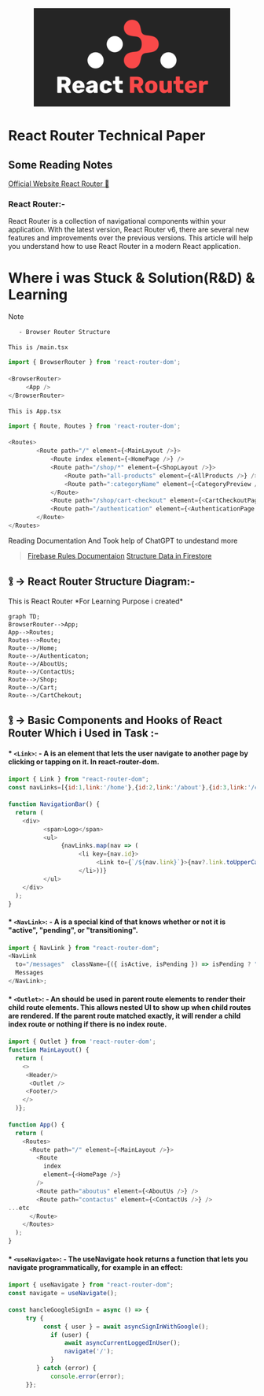 <div align="center">
<img src="images/ReactRouter.png" width="400" height="200" /> 	
</div>

# React Router Technical Paper

## Some Reading Notes 

[Official Website React Router 🔗](https://reactrouter.com/en/main)

### React Router:-
React Router is a collection of navigational components within your application. With the latest version, React Router v6, there are several new features and improvements over the previous versions. This article will help you understand how to use React Router in a modern React application.

# Where i was Stuck & Solution(R&D) & Learning

>[!NOTE]
>        - Browser Router Structure

`This is /main.tsx`
```js
import { BrowserRouter } from 'react-router-dom';

<BrowserRouter>
     <App />
</BrowserRouter>
```
`This is App.tsx`
```js
import { Route, Routes } from 'react-router-dom';

<Routes>
        <Route path="/" element={<MainLayout />}>
            <Route index element={<HomePage />} />
            <Route path="/shop/*" element={<ShopLayout />}>
                <Route path="all-products" element={<AllProducts />} />
                <Route path=":categoryName" element={<CategoryPreview />} />
            </Route>
            <Route path="/shop/cart-checkout" element={<CartCheckoutPage />} />
            <Route path="/authentication" element={<AuthenticationPage />} />
        </Route>
</Routes>
```


Reading Documentation And Took help of ChatGPT to undestand more
>[Firebase Rules Documentaion]([https://firebase.google.com/docs/firestore/security/get-started?hl=en&authuser=0](https://reactrouter.com/en/main))
>[Structure Data in Firestore]([https://firebase.google.com/docs/firestore/manage-data/structure-data?hl=en&authuser=0](https://reactrouter.com/en/main))


## 𖦋 -> React Router Structure Diagram:-

This is React Router \*For Learning Purpose i created\* 
```mermaid
graph TD;
BrowserRouter-->App;
App-->Routes;
Routes-->Route;
Route-->/Home;
Route-->/Authenticaton;
Route-->/AboutUs;
Route-->/ContactUs;
Route-->/Shop;
Route-->/Cart;
Route-->/CartChekout;
```
## 𖦋 -> Basic Components and Hooks of React Router Which i Used in Task :-

####      * `<Link>`: - A <Link> is an element that lets the user navigate to another page by clicking or tapping on it. In react-router-dom.
```js
import { Link } from "react-router-dom";
const navLinks=[{id:1,link:'/home'},{id:2,link:'/about'},{id:3,link:'/contactus'},{id:4,link:'/auth'}]

function NavigationBar() {
  return (
    <div>
          <span>Logo</span>
          <ul>
               {navLinks.map(nav => (
                    <li key={nav.id}>
                         <Link to={`/${nav.link}`}>{nav?.link.toUpperCase()}</Link>
                    </li>))}
          </ul>
    </div>
  );
}
```
####      * `<NavLink>`: - A <NavLink> is a special kind of <Link> that knows whether or not it is "active", "pending", or "transitioning". 
```js
import { NavLink } from "react-router-dom";
<NavLink
  to="/messages"  className={({ isActive, isPending }) => isPending ? "pending" : isActive ? "active" : ""}>
  Messages
</NavLink>;
```
####      * `<Outlet>`: - An <Outlet> should be used in parent route elements to render their child route elements. This allows nested UI to show up when child routes are rendered. If the parent route matched exactly, it will render a child index route or nothing if there is no index route.

```js
import { Outlet } from 'react-router-dom';
function MainLayout() {
  return (
    <>
     <Header/>
      <Outlet />
     <Footer/>
    </>
  )};

function App() {
  return (
    <Routes>
      <Route path="/" element={<MainLayout />}>
        <Route
          index
          element={<HomePage />}
        />
        <Route path="aboutus" element={<AboutUs />} />
        <Route path="contactus" element={<ContactUs />} />
...etc
      </Route>
    </Routes>
  );
}
```
####      * `<useNavigate>`: - The useNavigate hook returns a function that lets you navigate programmatically, for example in an effect:
```js
import { useNavigate } from "react-router-dom";
const navigate = useNavigate();

const hancleGoogleSignIn = async () => {
     try {
          const { user } = await asyncSignInWithGoogle();
			if (user) {
				await asyncCurrentLoggedInUser();
				navigate('/');
			}
		} catch (error) {
			console.error(error);
     }};
```




